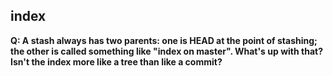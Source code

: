 ## index

**Q: A stash always has two parents: one is HEAD at the point of stashing; the
other is called something like "index on master". What's up with that? Isn't
the index more like a tree than like a commit?**
